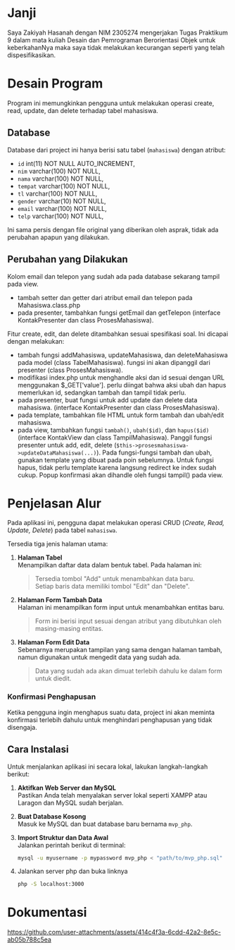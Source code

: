 # Janji
Saya Zakiyah Hasanah dengan NIM 2305274 mengerjakan Tugas Praktikum 9 dalam mata kuliah Desain dan Pemrograman Berorientasi Objek untuk keberkahanNya maka saya tidak melakukan kecurangan seperti yang telah dispesifikasikan.

# Desain Program
Program ini memungkinkan pengguna untuk melakukan operasi create, read, update, dan delete terhadap tabel mahasiswa.

## Database
Database dari project ini hanya berisi satu tabel (`mahasiswa`) dengan atribut:

- `id` int(11) NOT NULL AUTO_INCREMENT,
- `nim` varchar(100) NOT NULL,
- `nama` varchar(100) NOT NULL,
- `tempat` varchar(100) NOT NULL,
- `tl` varchar(100) NOT NULL,
- `gender` varchar(10) NOT NULL,
- `email` varchar(100) NOT NULL,
- `telp` varchar(100) NOT NULL,

Ini sama persis dengan file original yang diberikan oleh asprak, tidak ada perubahan apapun yang dilakukan.

## Perubahan yang Dilakukan

Kolom email dan telepon yang sudah ada pada database sekarang tampil pada view.
- tambah setter dan getter dari atribut email dan telepon pada Mahasiswa.class.php
- pada presenter, tambahkan fungsi getEmail dan getTelepon (interface KontakPresenter dan class ProsesMahasiswa).

Fitur create, edit, dan delete ditambahkan sesuai spesifikasi soal. Ini dicapai dengan melakukan:
- tambah fungsi addMahasiswa, updateMahasiswa, dan deleteMahasiswa pada model (class TabelMahasiswa). fungsi ini akan dipanggil dari presenter (class ProsesMahasiswa).
- modifikasi index.php untuk menghandle aksi dan id sesuai dengan URL menggunakan $_GET['value']. perlu diingat bahwa aksi ubah dan hapus memerlukan id, sedangkan tambah dan tampil tidak perlu.
- pada presenter, buat fungsi untuk add update dan delete data mahasiswa.  (interface KontakPresenter dan class ProsesMahasiswa).
- pada template, tambahkan file HTML untuk form tambah dan ubah/edit mahasiswa. 
- pada view, tambahkan fungsi `tambah()`, `ubah($id)`, dan `hapus($id)` (interface KontakView dan class TampilMahasiswa). Panggil fungsi presenter untuk add, edit, delete (`$this->prosesmahasiswa->updateDataMahasiswa(...)`). Pada fungsi-fungsi tambah dan ubah, gunakan template yang dibuat pada poin sebelumnya. Untuk fungsi hapus, tidak perlu template karena langsung redirect ke index sudah cukup. Popup konfirmasi akan dihandle oleh fungsi tampil() pada view.

# Penjelasan Alur

Pada aplikasi ini, pengguna dapat melakukan operasi CRUD (*Create, Read, Update, Delete*) pada tabel `mahasiswa`.

Tersedia tiga jenis halaman utama:

1. **Halaman Tabel**  
   Menampilkan daftar data dalam bentuk tabel. Pada halaman ini:
   > Tersedia tombol "Add" untuk menambahkan data baru.<br>
   > Setiap baris data memiliki tombol "Edit" dan "Delete".

2. **Halaman Form Tambah Data**  
   Halaman ini menampilkan form input untuk menambahkan entitas baru.
   > Form ini berisi input sesuai dengan atribut yang dibutuhkan oleh masing-masing entitas.

3. **Halaman Form Edit Data**  
   Sebenarnya merupakan tampilan yang sama dengan halaman tambah, namun digunakan untuk mengedit data yang sudah ada.
   > Data yang sudah ada akan dimuat terlebih dahulu ke dalam form untuk diedit.

### Konfirmasi Penghapusan

Ketika pengguna ingin menghapus suatu data, project ini akan meminta konfirmasi terlebih dahulu untuk menghindari penghapusan yang tidak disengaja.

## Cara Instalasi

Untuk menjalankan aplikasi ini secara lokal, lakukan langkah-langkah berikut:

1. **Aktifkan Web Server dan MySQL**  
   Pastikan Anda telah menyalakan server lokal seperti XAMPP atau Laragon dan MySQL sudah berjalan.

2. **Buat Database Kosong**  
   Masuk ke MySQL dan buat database baru bernama `mvp_php`.

3. **Import Struktur dan Data Awal**  
   Jalankan perintah berikut di terminal:
   ```bash
   mysql -u myusername -p mypassword mvp_php < "path/to/mvp_php.sql"
   ```
4. Jalankan server php dan buka linknya
   ```bash
   php -S localhost:3000
   ```

# Dokumentasi


https://github.com/user-attachments/assets/414c4f3a-6cdd-42a2-8e5c-ab05b788c5ea

